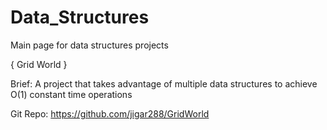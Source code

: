 # Data_Structures
Main page for data structures projects

{ Grid World }

Brief: A project that takes advantage of multiple data structures to achieve O(1) constant time operations 


Git Repo: https://github.com/jigar288/GridWorld





